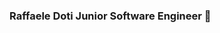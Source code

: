 ### Raffaele Doti Junior Software Engineer 👋

<!--
**Raffaele-Doti/Raffaele-Doti** is a ✨ _special_ ✨ repository because its `README.md` (this file) appears on your GitHub profile

![Raffaele-Doti](https://github.com/Raffaele-Doti/Raffaele-Doti/blob/master/carbon.png "Raffaele-Doti")

:computer: _Software Engineer at [Fitnezz.io](https://github.com/fitnezzio)_ :desert_island:Living in Floripa :brazil:
Here are some ideas to get you started:

- 🔭 I’m currently working on ...
- 🌱 I’m currently learning ...
- 👯 I’m looking to collaborate on ...
- 🤔 I’m looking for help with ...
- 💬 Ask me about ...
- 📫 How to reach me: ...
- 😄 Pronouns: ...
- ⚡ Fun fact: ...
-->
